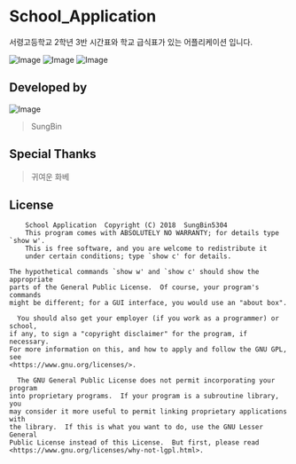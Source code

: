 # School_Application
서령고등학교 2학년 3반 시간표와 학교 급식표가 있는 어플리케이션 입니다.

![Image](https://img.shields.io/badge/School-Meal-blue.svg)
![Image](https://img.shields.io/badge/School-Plan-green.svg)
![Image](https://img.shields.io/badge/School-Notice-pink.svg)

## Developed by
![Image](https://raw.githubusercontent.com/sungbin5304/New-Kakaotalk-Bot-2/master/sungbin.png)
> SungBin

## Special Thanks
> 귀여운 화베

## License
```
    School Application  Copyright (C) 2018  SungBin5304
    This program comes with ABSOLUTELY NO WARRANTY; for details type `show w'.
    This is free software, and you are welcome to redistribute it
    under certain conditions; type `show c' for details.

The hypothetical commands `show w' and `show c' should show the appropriate
parts of the General Public License.  Of course, your program's commands
might be different; for a GUI interface, you would use an "about box".

  You should also get your employer (if you work as a programmer) or school,
if any, to sign a "copyright disclaimer" for the program, if necessary.
For more information on this, and how to apply and follow the GNU GPL, see
<https://www.gnu.org/licenses/>.

  The GNU General Public License does not permit incorporating your program
into proprietary programs.  If your program is a subroutine library, you
may consider it more useful to permit linking proprietary applications with
the library.  If this is what you want to do, use the GNU Lesser General
Public License instead of this License.  But first, please read
<https://www.gnu.org/licenses/why-not-lgpl.html>.
```
